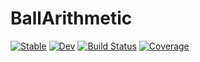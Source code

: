 # BallArithmetic

[![Stable](https://img.shields.io/badge/docs-stable-blue.svg)](https://JuliaBallArithmetic.github.io/BallArithmetic.jl/stable/)
[![Dev](https://img.shields.io/badge/docs-dev-blue.svg)](https://JuliaBallArithmetic.github.io/BallArithmetic.jl/dev/)
[![Build Status](https://github.com/JuliaBallArithmetic/BallArithmetic.jl/actions/workflows/CI.yml/badge.svg?branch=main)](https://github.com/JuliaBallArithmetic/BallArithmetic.jl/actions/workflows/CI.yml?query=branch%3Amain)
[![Coverage](https://codecov.io/gh/JuliaBallArithmetic/BallArithmetic.jl/branch/main/graph/badge.svg)](https://codecov.io/gh/JuliaBallArithmetic/BallArithmetic.jl)

